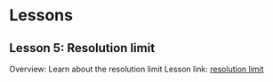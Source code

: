 # Lessons

## Lesson 5: Resolution limit
Overview: Learn about the resolution limit
Lesson link: [resolution limit](resolution_limit/)
